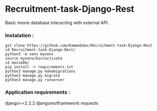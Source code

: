 # Recruitment-task-Django-Rest
Basic movie database interacting with external API. 


### Instalation :
```
git clone https://github.com/Kamwebdev/Recruitment-task-Django-Rest
cd Recruitment-task-Django-Rest/
python3 -m venv myvenv
source myvenv/bin/activate
cd movieDb/
pip install -r requirements.txt
python3 manage.py makemigrations
python3 manage.py migrate
python3 manage.py runserver
```

### Application requirements  :
django==2.2.2
djangorestframework
requests
